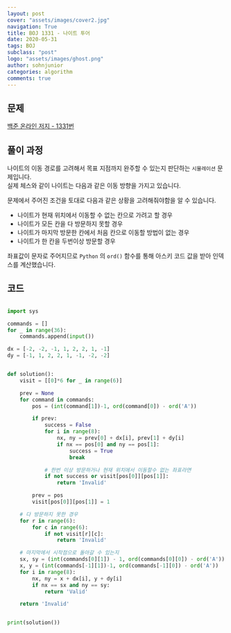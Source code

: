 ```yaml
---
layout: post
cover: "assets/images/cover2.jpg"
navigation: True
title: BOJ 1331 - 나이트 투어
date: 2020-05-31
tags: BOJ
subclass: "post"
logo: "assets/images/ghost.png"
author: sohnjunior
categories: algorithm
comments: true
---
```


## 문제

[백준 온라인 저지 - 1331번](https://www.acmicpc.net/problem/1331)

## 풀이 과정

나이트의 이동 경로를 고려해서 목표 지점까지 완주할 수 있는지 판단하는 `시뮬레이션` 문제입니다. <br>
실제 체스와 같이 나이트는 다음과 같은 이동 방향을 가지고 있습니다. <br>

문제에서 주어진 조건을 토대로 다음과 같은 상황을 고려해줘야함을 알 수 있습니다.<br>

- 나이트가 현재 위치에서 이동할 수 없는 칸으로 가려고 할 경우
- 나이트가 모든 칸을 다 방문하지 못할 경우
- 나이트가 마지막 방문한 칸에서 처음 칸으로 이동할 방법이 없는 경우
- 나이트가 한 칸을 두번이상 방문할 경우

좌표값이 문자로 주어지므로 `Python` 의 `ord()` 함수를 통해 아스키 코드 값을 받아 인덱스를 계산했습니다. <br>

## 코드

```python

import sys

commands = []
for _ in range(36):
    commands.append(input())

dx = [-2, -2, -1, 1, 2, 2, 1, -1]
dy = [-1, 1, 2, 2, 1, -1, -2, -2]


def solution():
    visit = [[0]*6 for _ in range(6)]

    prev = None
    for command in commands:
        pos = (int(command[1])-1, ord(command[0]) - ord('A'))

        if prev:
            success = False
            for i in range(8):
                nx, ny = prev[0] + dx[i], prev[1] + dy[i]
                if nx == pos[0] and ny == pos[1]:
                    success = True
                    break

            # 한번 이상 방문하거나 현재 위치에서 이동할수 없는 좌표라면
            if not success or visit[pos[0]][pos[1]]:
                return 'Invalid'

        prev = pos
        visit[pos[0]][pos[1]] = 1

    # 다 방문하지 못한 경우
    for r in range(6):
        for c in range(6):
            if not visit[r][c]:
                return 'Invalid'

    # 마지막에서 시작점으로 돌아갈 수 있는지
    sx, sy = (int(commands[0][1]) - 1, ord(commands[0][0]) - ord('A'))
    x, y = (int(commands[-1][1])-1, ord(commands[-1][0]) - ord('A'))
    for i in range(8):
        nx, ny = x + dx[i], y + dy[i]
        if nx == sx and ny == sy:
            return 'Valid'

    return 'Invalid'


print(solution())

```
